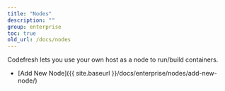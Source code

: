 ```yaml
---
title: "Nodes"
description: ""
group: enterprise
toc: true
old_url: /docs/nodes
---
```

Codefresh lets you use your own host as a node to run/build containers.

- [Add New Node]({{ site.baseurl }}/docs/enterprise/nodes/add-new-node/)

